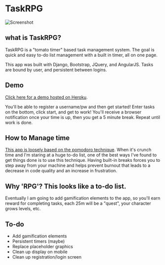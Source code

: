 # TaskRPG
![Screenshot](http://i.imgur.com/NqBMXNV.png)


## what is TaskRPG?
TaskRPG is a "tomato timer" based task management system. The goal is quick and easy to-do list management with a built in timer, all on one page.

This app was built with Django, Bootstrap, JQuery, and AngularJS. Tasks are bound by user, and persistent between logins.

## Demo
[Click here for a demo hosted on Heroku](https://murmuring-woodland-70294.herokuapp.com/).

You'll be able to register a username/pw and then get started! Enter tasks on the bottom, click start, and get to work! You'll receive a browser notification once your time is up, then you get a 5 minute break. Repeat until work is done.

## How to Manage time
[This app is loosely based on the pomodoro technique](https://en.wikipedia.org/wiki/Pomodoro_Technique). When it's crunch time and I'm staring at a huge to-do list, one of the best ways I've found to get things done is to use this technique. Having built-in breaks forces you to step away from your machine and helps prevent burnout that leads to a decrease in code quality and an increase in frustration. 

## Why 'RPG'? This looks like a to-do list.
Eventually I am going to add gamification elements to the app, so you'll earn reward for completing tasks, each 25m will be a "quest", your character grows levels, etc. 

## To-do
- Add gamification elements
- Persistent timers (maybe)
- Replace placeholder graphics
- Clean up display on mobile
- Clean up registration/login screen

